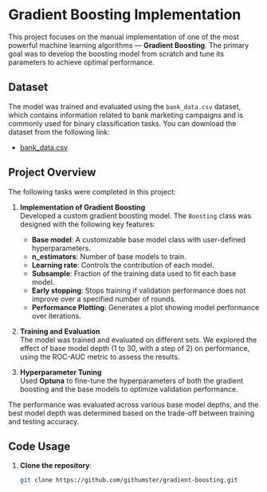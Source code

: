 # Gradient Boosting Implementation

This project focuses on the manual implementation of one of the most powerful machine learning algorithms — **Gradient Boosting**. The primary goal was to develop the boosting model from scratch and tune its parameters to achieve optimal performance.



## Dataset

The model was trained and evaluated using the `bank_data.csv` dataset, which contains information related to bank marketing campaigns and is commonly used for binary classification tasks. You can download the dataset from the following link:

- [bank_data.csv](https://www.dropbox.com/s/uy27mctxo0gbuof/bank_data.csv?dl=0)

## Project Overview

The following tasks were completed in this project:

1. **Implementation of Gradient Boosting**  
   Developed a custom gradient boosting model. The `Boosting` class was designed with the following key features:
   - **Base model**: A customizable base model class with user-defined hyperparameters.
   - **n_estimators**: Number of base models to train.
   - **Learning rate**: Controls the contribution of each model.
   - **Subsample**: Fraction of the training data used to fit each base model.
   - **Early stopping**: Stops training if validation performance does not improve over a specified number of rounds.
   - **Performance Plotting**: Generates a plot showing model performance over iterations.

2. **Training and Evaluation**  
   The model was trained and evaluated on different sets. We explored the effect of base model depth (1 to 30, with a step of 2) on performance, using the ROC-AUC metric to assess the results.

3. **Hyperparameter Tuning**  
   Used **Optuna** to fine-tune the hyperparameters of both the gradient boosting and the base models to optimize validation performance.


The performance was evaluated across various base model depths, and the best model depth was determined based on the trade-off between training and testing accuracy.

## Code Usage

1. **Clone the repository**:
   ```bash
   git clone https://github.com/githumster/gradient-boosting.git
